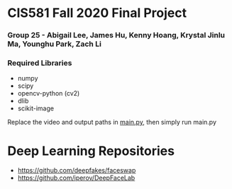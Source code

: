# CIS581 Fall 2020 Final Project
### Group 25 - Abigail Lee, James Hu, Kenny Hoang,  Krystal Jinlu Ma, Younghu Park, Zach Li

### Required Libraries
* numpy
* scipy
* opencv-python (cv2)
* dlib
* scikit-image

Replace the video and output paths in [main.py](main.py), then simply run main.py

# Deep Learning Repositories
* https://github.com/deepfakes/faceswap
* https://github.com/iperov/DeepFaceLab

